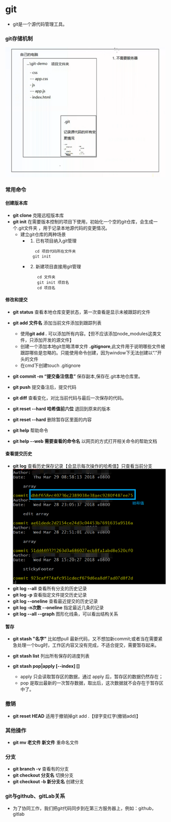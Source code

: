 # git
* git是一个源代码管理工具。
### git存储机制
![image](https://github.com/ericyishi/img-folder/blob/master/summary/tool/gitRunTheory.png)

### 常用命令
#### 创建版本库
  * **git clone <url>** 克隆远程版本库
  * **git init** 在需要版本控制的项目下使用，初始化一个空的git仓库，会生成一个.git文件夹 ，用于记录本地源代码的变更情况。
      *  建立git仓库的两种场景
         * 1. 已有项目纳入git管理
             ```
                cd 项目代码所在文件夹
               git init
            ```
         * 2. 新建项目直接用git管理
            ```
                cd 文件夹
                git init 项目名
                cd 项目名
            ```
#### 修改和提交
  * **git status** 查看本地仓库变更状态，第一次查看是显示未被跟踪的文件
  * **git add 文件名** 添加当前文件添加到跟踪列表
    * 使用**git add .** 可以添加所有内容。【但不应该添加node_modules这类文件，只添加开发的源文件】
    * 创建一个添加本地git忽略清单文件 **.gitignore**,此文件用于说明哪些文件被跟踪哪些是忽略的。只能使用命令创建，因为window下无法创建以“.”开头的文件
    * 在cmd下创建touch .gitignore
  * **git commit -m “提交备注信息”** 保存副本,保存在.git本地仓库里。
  * **git push** 提交备注后，提交代码
  * **git diff** 查看变化，对比当前代码与最后一次保存的代码。

  * **git reset --hard 哈希值前六位** 退回到原来的版本
  * **git reset --hard** 删除暂存区里面的内容
  * **git help** 帮助命令
  * **git help --web 需要查看的命令名** 以网页的方式打开相关命令的帮助文档

#### 查看提交历史
  * **git log** 查看历史保存记录【会显示每次操作的哈希值】只查看当前分支
  ![image](https://github.com/ericyishi/img-folder/blob/master/summary/tool/gitHash.png)
  * **git log --all** 查看所有分支的历史记录
  * **git log -p <file>** 查看指定文件提交历史记录
  * **git log --oneline** 查看最近提交的历史记录
  * **git log -n次数 --oneline** 指定最近几条的记录
  * **git log --all --graph** 图形化线条，可以看出结构关系

#### 暂存
  * **git stash "名字"** 比如想pull 最新代码，又不想加新commit;或者当在需要紧急处理一个bug时，工作区内容又没有完成，不适合提交，需要暂存起来。

  * **git stash list** 列出所有保存的进度列表
  * **git stash pop|apply [--index] [<stash>]**
    * apply 只会读取暂存区的数据，通过  apply 后，暂存区的数据仍然存在；
    * pop 是取出最新的一次暂存数据，取出后，这次数据就不会存在于暂存区中了。
### 撤销
  * **git reset HEAD** 适用于撤销掉git add .【绿字变红字(撤销add)】

### 其他操作
  * **git mv 老文件 新文件** 重命名文件

### 分支
  * **git branch -v** 查看有的分支
  * **git checkout 分支名** 切换分支
  * **git checkout -b 新分支名** 创建分支


### git与github、gitLab关系
  * 为了协同工作，我们把git代码同步到在第三方服务器上，例如：github，gitlab


